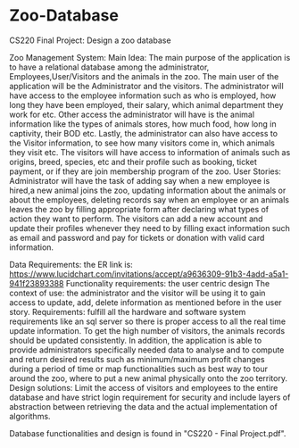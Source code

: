 # Zoo-Database
CS220 Final Project: Design a zoo database

Zoo Management System:
Main Idea: The main purpose of the application is to have a relational database among the administrator, Employees,User/Visitors and the animals in the zoo. The main user of the application will be the Administrator and the visitors. The administrator will have access to the employee information such as who is employed, how long they have been employed, their salary, which animal department they work for etc. Other access the administrator will have is the animal information like the types of animals stores, how much food, how long in captivity, their BOD etc. Lastly, the administrator can also have access to the Visitor information, to see how many visitors come in, which animals they visit etc. The visitors will have access to information of animals such as origins, breed, species, etc and their profile such as booking, ticket payment, or if they are join membership program of the zoo.
User Stories: Administrator will have the task of adding say when a new employee is hired,a new animal joins the zoo, updating information about the animals or about the employees, deleting records say when an employee or an animals leaves the zoo by filling appropriate form after declaring what types of action they want to perform. The visitors can add a new account and update their profiles whenever they need to by filling exact information such as email and password and pay for tickets or donation with valid card information.
 
Data Requirements: the ER link is:
https://www.lucidchart.com/invitations/accept/a9636309-91b3-4add-a5a1-941f23893388
Functionality requirements: the user centric design
The context of use: the administrator and the visitor will be using it to gain access to update, add, delete information as mentioned before in the user story.
Requirements: fulfill all the hardware and software system requirements like an sql server so there is proper access to all the real time update information. To get the high number of visitors, the animals records should be updated consistently. In addition, the application is able to provide administrators specifically needed data to analyse and to compute and return desired results such as minimum/maximum profit changes during a period of time or map functionalities such as best way to tour around the zoo, where to put a new animal physically onto the zoo territory.
Design solutions: Limit the access of visitors and employees to the entire database and have strict login requirement for security and include layers of abstraction between retrieving the data and the actual implementation of algorithms.

Database functionalities and design is found in "CS220 - Final Project.pdf".
